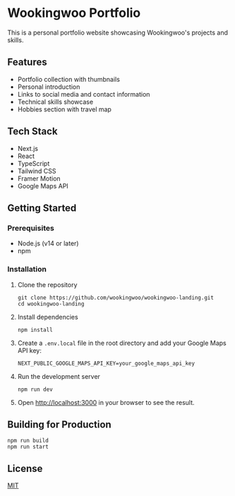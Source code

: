 # Wookingwoo Portfolio

This is a personal portfolio website showcasing Wookingwoo's projects and skills.

## Features

- Portfolio collection with thumbnails
- Personal introduction
- Links to social media and contact information
- Technical skills showcase
- Hobbies section with travel map

## Tech Stack

- Next.js
- React
- TypeScript
- Tailwind CSS
- Framer Motion
- Google Maps API

## Getting Started

### Prerequisites

- Node.js (v14 or later)
- npm

### Installation

1. Clone the repository

   ```
   git clone https://github.com/wookingwoo/wookingwoo-landing.git
   cd wookingwoo-landing
   ```

2. Install dependencies

   ```
   npm install
   ```

3. Create a `.env.local` file in the root directory and add your Google Maps API key:

   ```
   NEXT_PUBLIC_GOOGLE_MAPS_API_KEY=your_google_maps_api_key
   ```

4. Run the development server

   ```
   npm run dev
   ```

5. Open [http://localhost:3000](http://localhost:3000) in your browser to see the result.

## Building for Production

```
npm run build
npm run start
```

## License

[MIT](LICENSE)
